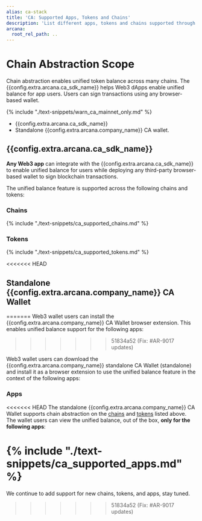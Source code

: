 ```yaml
---
alias: ca-stack
title: 'CA: Supported Apps, Tokens and Chains'
description: 'List different apps, tokens and chains supported through the Arcana Chain Abstraction feature.'
arcana:
  root_rel_path: ..
---
```


# Chain Abstraction Scope

Chain abstraction enables unified token balance across many chains. The {{config.extra.arcana.ca_sdk_name}} helps Web3 dApps enable unified balance for app users. Users can sign transactions using any browser-based wallet.

{% include "./text-snippets/warn_ca_mainnet_only.md" %}

* {{config.extra.arcana.ca_sdk_name}}
* Standalone {{config.extra.arcana.company_name}} CA wallet.

## {{config.extra.arcana.ca_sdk_name}}

**Any Web3 app** can integrate with the {{config.extra.arcana.ca_sdk_name}} to enable unified balance for users while deploying any third-party browser-based wallet to sign blockchain transactions.

The unified balance feature is supported across the following chains and tokens:

### Chains

{% include "./text-snippets/ca_supported_chains.md" %}

### Tokens

{% include "./text-snippets/ca_supported_tokens.md" %}

<<<<<<< HEAD
## Standalone {{config.extra.arcana.company_name}} CA Wallet
=======
Web3 wallet users can install the {{config.extra.arcana.company_name}} CA Wallet browser extension. This enables unified balance support for the following apps:
>>>>>>> 51834a52 (Fix: #AR-9017 updates)

Web3 wallet users can download the {{config.extra.arcana.company_name}} standalone CA Wallet (standalone) and install it as a browser extension to use the unified balance feature in the context of the following apps:

### Apps

<<<<<<< HEAD
The standalone {{config.extra.arcana.company_name}} CA Wallet supports chain abstraction on the [chains](#chains) and [tokens](#tokens) listed above. The wallet users can view the unified balance, out of the box, **only for the following apps**:  

{% include "./text-snippets/ca_supported_apps.md" %}
=======
We continue to add support for new chains, tokens, and apps, stay tuned.
>>>>>>> 51834a52 (Fix: #AR-9017 updates)
